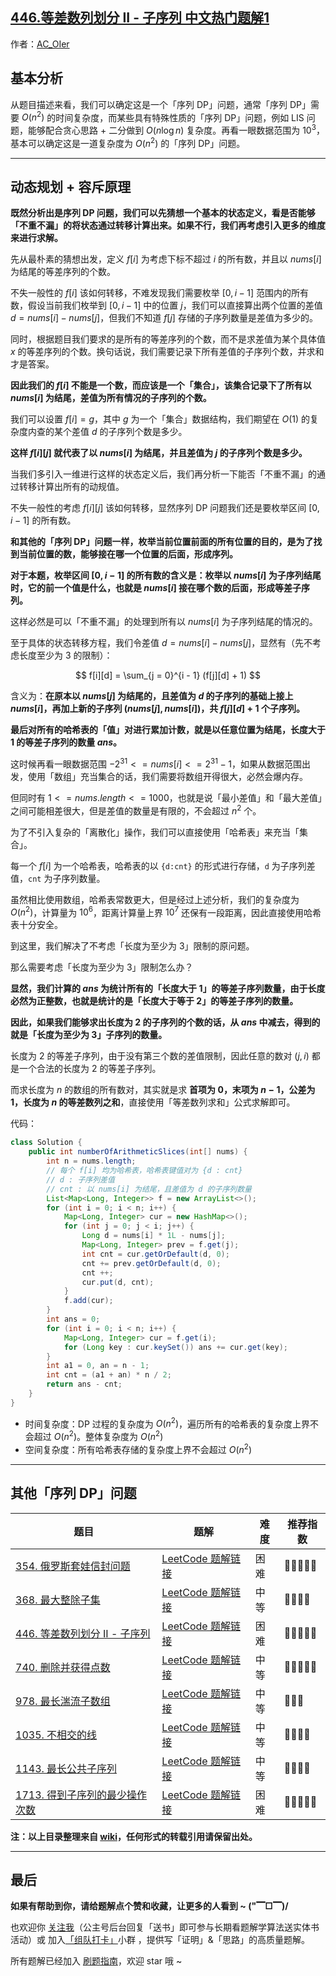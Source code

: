 ## [446.等差数列划分 II - 子序列 中文热门题解1](https://leetcode.cn/problems/arithmetic-slices-ii-subsequence/solutions/100000/gong-shui-san-xie-xiang-jie-ru-he-fen-xi-ykvk)

作者：[AC_OIer](https://leetcode.cn/u/AC_OIer)

## 基本分析

从题目描述来看，我们可以确定这是一个「序列 DP」问题，通常「序列 DP」需要 $O(n^2)$ 的时间复杂度，而某些具有特殊性质的「序列 DP」问题，例如 LIS 问题，能够配合贪心思路 + 二分做到 $O(n\log{n})$ 复杂度。再看一眼数据范围为 $10^3$，基本可以确定这是一道复杂度为 $O(n^2)$ 的「序列 DP」问题。

---

## 动态规划 + 容斥原理

**既然分析出是序列 DP 问题，我们可以先猜想一个基本的状态定义，看是否能够「不重不漏」的将状态通过转移计算出来。如果不行，我们再考虑引入更多的维度来进行求解。**

先从最朴素的猜想出发，定义 $f[i]$ 为考虑下标不超过 $i$ 的所有数，并且以 $nums[i]$ 为结尾的等差序列的个数。

不失一般性的 $f[i]$ 该如何转移，不难发现我们需要枚举 $[0, i - 1]$ 范围内的所有数，假设当前我们枚举到 $[0, i - 1]$ 中的位置 $j$，我们可以直接算出两个位置的差值 $d = nums[i] - nums[j]$，但我们不知道 $f[j]$ 存储的子序列数量是差值为多少的。

同时，根据题目我们要求的是所有的等差序列的个数，而不是求差值为某个具体值 $x$ 的等差序列的个数。换句话说，我们需要记录下所有差值的子序列个数，并求和才是答案。

**因此我们的 $f[i]$ 不能是一个数，而应该是一个「集合」，该集合记录下了所有以 $nums[i]$ 为结尾，差值为所有情况的子序列的个数。**

我们可以设置 $f[i] = g$，其中 $g$ 为一个「集合」数据结构，我们期望在 $O(1)$ 的复杂度内查的某个差值 $d$ 的子序列个数是多少。

**这样 $f[i][j]$ 就代表了以 $nums[i]$ 为结尾，并且差值为 $j$ 的子序列个数是多少。**

当我们多引入一维进行这样的状态定义后，我们再分析一下能否「不重不漏」的通过转移计算出所有的动规值。

不失一般性的考虑 $f[i][j]$ 该如何转移，显然序列 DP 问题我们还是要枚举区间 $[0, i - 1]$ 的所有数。

**和其他的「序列 DP」问题一样，枚举当前位置前面的所有位置的目的，是为了找到当前位置的数，能够接在哪一个位置的后面，形成序列。**

**对于本题，枚举区间 $[0, i - 1]$ 的所有数的含义是：枚举以 $nums[i]$ 为子序列结尾时，它的前一个值是什么，也就是 $nums[i]$ 接在哪个数的后面，形成等差子序列。**

这样必然是可以「不重不漏」的处理到所有以 $nums[i]$ 为子序列结尾的情况的。

至于具体的状态转移方程，我们令差值 $d = nums[i] - nums[j]$，显然有（先不考虑长度至少为 $3$ 的限制）：

$$
f[i][d] = \sum_{j = 0}^{i - 1} (f[j][d] + 1)
$$

含义为：**在原本以 $nums[j]$ 为结尾的，且差值为 $d$ 的子序列的基础上接上 $nums[i]$，再加上新的子序列 $(nums[j], nums[i])$，共 $f[j][d] + 1$ 个子序列。**

**最后对所有的哈希表的「值」对进行累加计数，就是以任意位置为结尾，长度大于 $1$ 的等差子序列的数量 $ans$。**

这时候再看一眼数据范围 $-2^{31} <= nums[i] <= 2^{31}-1$，如果从数据范围出发，使用「数组」充当集合的话，我们需要将数组开得很大，必然会爆内存。

但同时有 $1  <= nums.length <= 1000$，也就是说「最小差值」和「最大差值」之间可能相差很大，但是差值的数量是有限的，不会超过 $n^2$ 个。

为了不引入复杂的「离散化」操作，我们可以直接使用「哈希表」来充当「集合」。

每一个 $f[i]$ 为一个哈希表，哈希表的以 `{d:cnt}` 的形式进行存储，`d` 为子序列差值，`cnt` 为子序列数量。

虽然相比使用数组，哈希表常数更大，但是经过上述分析，我们的复杂度为 $O(n^2)$，计算量为 $10^6$，距离计算量上界 $10^7$ 还保有一段距离，因此直接使用哈希表十分安全。

到这里，我们解决了不考虑「长度为至少为 $3$」限制的原问题。

那么需要考虑「长度为至少为 $3$」限制怎么办？

**显然，我们计算的 $ans$ 为统计所有的「长度大于 $1$」的等差子序列数量，由于长度必然为正整数，也就是统计的是「长度大于等于 $2$」的等差子序列的数量。**

**因此，如果我们能够求出长度为 $2$ 的子序列的个数的话，从 $ans$ 中减去，得到的就是「长度为至少为 $3$」子序列的数量。**

长度为 $2$ 的等差子序列，由于没有第三个数的差值限制，因此任意的数对 $(j, i)$ 都是一个合法的长度为 $2$ 的等差子序列。

而求长度为 $n$ 的数组的所有数对，其实就是求 **首项为 $0$，末项为 $n - 1$，公差为 $1$，长度为 $n$ 的等差数列之和**，直接使用「等差数列求和」公式求解即可。

代码：
```Java []
class Solution {
    public int numberOfArithmeticSlices(int[] nums) {
        int n = nums.length;
        // 每个 f[i] 均为哈希表，哈希表键值对为 {d : cnt}
        // d : 子序列差值
        // cnt : 以 nums[i] 为结尾，且差值为 d 的子序列数量
        List<Map<Long, Integer>> f = new ArrayList<>();
        for (int i = 0; i < n; i++) {
            Map<Long, Integer> cur = new HashMap<>();
            for (int j = 0; j < i; j++) {
                Long d = nums[i] * 1L - nums[j];
                Map<Long, Integer> prev = f.get(j);
                int cnt = cur.getOrDefault(d, 0);
                cnt += prev.getOrDefault(d, 0);
                cnt ++;
                cur.put(d, cnt);
            }
            f.add(cur);
        }
        int ans = 0;
        for (int i = 0; i < n; i++) {
            Map<Long, Integer> cur = f.get(i);
            for (Long key : cur.keySet()) ans += cur.get(key);
        }
        int a1 = 0, an = n - 1;
        int cnt = (a1 + an) * n / 2;
        return ans - cnt;
    }
}
```
* 时间复杂度：DP 过程的复杂度为 $O(n^2)$，遍历所有的哈希表的复杂度上界不会超过 $O(n^2)$。整体复杂度为 $O(n^2)$
* 空间复杂度：所有哈希表存储的复杂度上界不会超过 $O(n^2)$

---

## 其他「序列 DP」问题

| 题目                                                         | 题解                                                         | 难度 | 推荐指数 |
| ------------------------------------------------------------ | ------------------------------------------------------------ | ---- | -------- |
| [354. 俄罗斯套娃信封问题](https://leetcode-cn.com/problems/russian-doll-envelopes/) | [LeetCode 题解链接](https://leetcode-cn.com/problems/russian-doll-envelopes/solution/zui-chang-shang-sheng-zi-xu-lie-bian-xin-6s8d/) | 困难 | 🤩🤩🤩🤩🤩    |
| [368. 最大整除子集](https://leetcode-cn.com/problems/largest-divisible-subset/) | [LeetCode 题解链接](https://leetcode-cn.com/problems/largest-divisible-subset/solution/gong-shui-san-xie-noxiang-xin-ke-xue-xi-0a3jc/) | 中等 | 🤩🤩🤩🤩     |
| [446. 等差数列划分 II - 子序列](https://leetcode-cn.com/problems/arithmetic-slices-ii-subsequence/) | [LeetCode 题解链接](https://leetcode-cn.com/problems/arithmetic-slices-ii-subsequence/solution/gong-shui-san-xie-xiang-jie-ru-he-fen-xi-ykvk/) | 困难 | 🤩🤩🤩🤩🤩    |
| [740. 删除并获得点数](https://leetcode-cn.com/problems/delete-and-earn/) | [LeetCode 题解链接](https://leetcode-cn.com/problems/delete-and-earn/solution/gong-shui-san-xie-zhuan-huan-wei-xu-lie-6c9t0/) | 中等 | 🤩🤩🤩🤩🤩    |
| [978. 最长湍流子数组](https://leetcode-cn.com/problems/longest-turbulent-subarray/) | [LeetCode 题解链接](https://leetcode-cn.com/problems/longest-turbulent-subarray/solution/xiang-jie-dong-tai-gui-hua-ru-he-cai-dp-3spgj/) | 中等 | 🤩🤩🤩      |
| [1035. 不相交的线](https://leetcode-cn.com/problems/uncrossed-lines/) | [LeetCode 题解链接](https://leetcode-cn.com/problems/uncrossed-lines/solution/gong-shui-san-xie-noxiang-xin-ke-xue-xi-bkaas/) | 中等 | 🤩🤩🤩🤩     |
| [1143. 最长公共子序列](https://leetcode-cn.com/problems/longest-common-subsequence/) | [LeetCode 题解链接](https://leetcode-cn.com/problems/longest-common-subsequence/solution/gong-shui-san-xie-zui-chang-gong-gong-zi-xq0h/) | 中等 | 🤩🤩🤩🤩     |
| [1713. 得到子序列的最少操作次数](https://leetcode-cn.com/problems/minimum-operations-to-make-a-subsequence/) | [LeetCode 题解链接](https://leetcode-cn.com/problems/minimum-operations-to-make-a-subsequence/solution/gong-shui-san-xie-noxiang-xin-ke-xue-xi-oj7yu/) | 困难 | 🤩🤩🤩🤩🤩    |

**注：以上目录整理来自 [wiki](https://github.com/SharingSource/LogicStack-LeetCode/wiki/序列-DP)，任何形式的转载引用请保留出处。**


---

## 最后

**如果有帮助到你，请给题解点个赞和收藏，让更多的人看到 ~ ("▔□▔)/**

也欢迎你 [关注我](https://oscimg.oschina.net/oscnet/up-19688dc1af05cf8bdea43b2a863038ab9e5.png)（公主号后台回复「送书」即可参与长期看题解学算法送实体书活动）或 加入[「组队打卡」](https://leetcode-cn.com/u/ac_oier/)小群 ，提供写「证明」&「思路」的高质量题解。

所有题解已经加入 [刷题指南](https://github.com/SharingSource/LogicStack-LeetCode/wiki)，欢迎 star 哦 ~ 